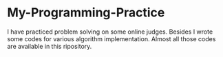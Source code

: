 # My-Programming-Practice
I have practiced problem solving on some online judges. Besides I wrote some codes for various algorithm implementation. Almost all those codes are available in this ripository.
